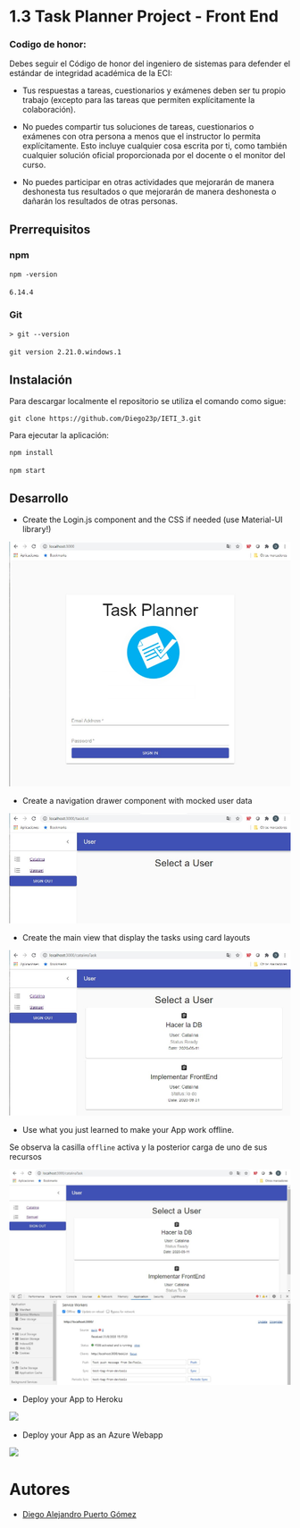 # 1.3 Task Planner Project - Front End

### Codigo de honor:
Debes seguir el Código de honor del ingeniero de sistemas para defender el estándar de integridad académica de la ECI:

* Tus respuestas a tareas, cuestionarios y exámenes deben ser tu propio trabajo (excepto para las tareas que permiten explícitamente la colaboración).

* No puedes compartir tus soluciones de tareas, cuestionarios o exámenes con otra persona a menos que el instructor lo permita explícitamente. Esto incluye cualquier cosa escrita por ti, como también cualquier solución oficial proporcionada por el docente o el monitor del curso.

* No puedes participar en otras actividades que mejorarán de manera deshonesta tus resultados o que mejorarán de manera deshonesta o dañarán los resultados de otras personas.

## Prerrequisitos

### npm

```
npm -version

6.14.4
```

### Git

```
> git --version

git version 2.21.0.windows.1
```

## Instalación

Para descargar localmente el repositorio se utiliza el comando como sigue:
```
git clone https://github.com/Diego23p/IETI_3.git
```

Para ejecutar la aplicación:
```
npm install

npm start
```

## Desarrollo

* Create the Login.js component and the CSS if needed (use Material-UI library!)

![](/img/1.jpg)

* Create a navigation drawer component with mocked user data

![](/img/2.jpg)

* Create the main view that display the tasks using card layouts

![](/img/3.jpg)

* Use what you just learned to make your App work offline.

Se observa la casilla ```offline``` activa y la posterior carga de uno de sus recursos

![](/img/4.jpg)

* Deploy your App to Heroku

![](/img/5.jpg)

* Deploy your App as an Azure Webapp

![](/img/6.jpg)

# Autores

- [Diego Alejandro Puerto Gómez](https://github.com/Diego23p)
